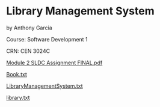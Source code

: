 # Library Management System

by Anthony Garcia

Course: Software Development 1

CRN: CEN 3024C

[Module 2 SLDC Assignment FINAL.pdf](https://github.com/ToeKnee013/Garcia_Anthony_LMS/files/12569939/Module.2.SLDC.Assignment.FINAL.pdf)

[Book.txt](https://github.com/ToeKnee013/Garcia_Anthony_LMS/files/12569994/Book.txt)

[LibraryManagementSystem.txt](https://github.com/ToeKnee013/Garcia_Anthony_LMS/files/12569993/LibraryManagementSystem.txt)

[library.txt](https://github.com/ToeKnee013/Garcia_Anthony_LMS/files/12569992/library.txt)
